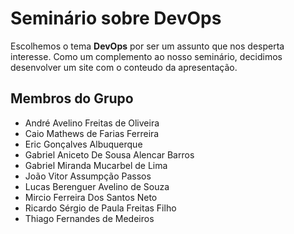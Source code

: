 # Seminário sobre DevOps

Escolhemos o tema **DevOps** por ser um assunto que nos desperta interesse. Como um complemento ao nosso seminário, decidimos desenvolver um site com o conteudo da apresentação.
## Membros do Grupo

- André Avelino Freitas de Oliveira  
- Caio Mathews de Farias Ferreira  
- Eric Gonçalves Albuquerque  
- Gabriel Aniceto De Sousa Alencar Barros  
- Gabriel Miranda Mucarbel de Lima  
- João Vitor Assumpção Passos  
- Lucas Berenguer Avelino de Souza 
- Mircio Ferreira Dos Santos Neto 
- Ricardo Sérgio de Paula Freitas Filho  
- Thiago Fernandes de Medeiros  
